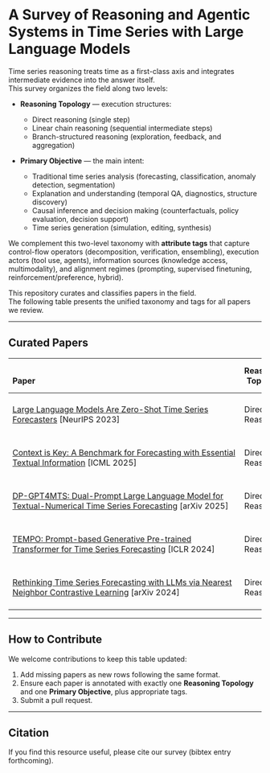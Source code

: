 # A Survey of Reasoning and Agentic Systems in Time Series with Large Language Models

Time series reasoning treats time as a first-class axis and integrates intermediate evidence into the answer itself.  
This survey organizes the field along two levels:

* **Reasoning Topology** — execution structures:  
  * Direct reasoning (single step)  
  * Linear chain reasoning (sequential intermediate steps)  
  * Branch-structured reasoning (exploration, feedback, and aggregation)  

* **Primary Objective** — the main intent:  
  * Traditional time series analysis (forecasting, classification, anomaly detection, segmentation)  
  * Explanation and understanding (temporal QA, diagnostics, structure discovery)  
  * Causal inference and decision making (counterfactuals, policy evaluation, decision support)  
  * Time series generation (simulation, editing, synthesis)  

We complement this two-level taxonomy with **attribute tags** that capture control-flow operators (decomposition, verification, ensembling), execution actors (tool use, agents), information sources (knowledge access, multimodality), and alignment regimes (prompting, supervised finetuning, reinforcement/preference, hybrid).

This repository curates and classifies papers in the field.  
The following table presents the unified taxonomy and tags for all papers we review.

---

## Curated Papers

| &emsp;&emsp;&emsp;&emsp;&emsp;&emsp;&emsp;&emsp;&emsp;&emsp;&emsp;&emsp;&emsp;&emsp;&emsp;&emsp;&emsp;&emsp;Paper&emsp;&emsp;&emsp;&emsp;&emsp;&emsp;&emsp;&emsp;&emsp;&emsp;&emsp;&emsp;&emsp;&emsp;&emsp;&emsp;&emsp;&emsp;&emsp;&emsp;&emsp;&emsp;&emsp;&emsp;&emsp; | Reasoning Topology | Primary Objective | Primary Objective Subcategory | T-Dec | T-Ver | T-Ens | T-Tool | T-Know | T-Multi | T-Agent | T-Align |
|---|---|---|---|---|---|---|---|---|---|---|---|
| [Large Language Models Are Zero-Shot Time Series Forecasters](https://arxiv.org/abs/2310.07820) [NeurIPS 2023] | Direct Reasoning | Traditional Time Series Analysis | Forecasting | FALSE | FALSE | TRUE | FALSE | FALSE | FALSE | 0 | P |
| [Context is Key: A Benchmark for Forecasting with Essential Textual Information](https://arxiv.org/abs/2410.18959) [ICML 2025] | Direct Reasoning | Traditional Time Series Analysis | Forecasting | FALSE | FALSE | FALSE | FALSE | FALSE | TRUE | 0 | P |
| [DP-GPT4MTS: Dual-Prompt Large Language Model for Textual-Numerical Time Series Forecasting](https://arxiv.org/abs/2508.04239) [arXiv 2025] | Direct Reasoning | Traditional Time Series Analysis | Forecasting | FALSE | FALSE | FALSE | FALSE | FALSE | TRUE | 0 | S |
| [TEMPO: Prompt-based Generative Pre-trained Transformer for Time Series Forecasting](https://arxiv.org/abs/2310.04948) [ICLR 2024] | Direct Reasoning | Traditional Time Series Analysis | Forecasting | TRUE | FALSE | FALSE | FALSE | FALSE | TRUE | 0 | S |
| [Rethinking Time Series Forecasting with LLMs via Nearest Neighbor Contrastive Learning](https://arxiv.org/abs/2412.04806) [arXiv 2024] | Direct Reasoning | Traditional Time Series Analysis | Forecasting | FALSE | FALSE | FALSE | FALSE | FALSE | FALSE | 0 | S |







---

## How to Contribute

We welcome contributions to keep this table updated:

1. Add missing papers as new rows following the same format.  
2. Ensure each paper is annotated with exactly one **Reasoning Topology** and one **Primary Objective**, plus appropriate tags.  
3. Submit a pull request.

---

## Citation

If you find this resource useful, please cite our survey (bibtex entry forthcoming).
